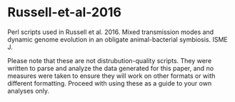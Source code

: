 # Russell-et-al-2016
Perl scripts used in Russell et al. 2016. Mixed transmission modes and dynamic genome evolution in an obligate animal-bacterial symbiosis. ISME J.

Please note that these are not distrubution-quality scripts. They were written to parse and analyze the data generated for this paper, and no measures were taken to ensure they will work on other formats or with different formatting. Proceed with using these as a guide to your own analyses only.

